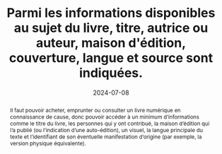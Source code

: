 ---
N: 
Rubrique: Informations avant achat
title: Parmi les informations disponibles au sujet du livre, titre, autrice ou auteur, maison d'édition, couverture, langue et source sont indiquées.
detail:  
abstract: Il faut pouvoir acheter, emprunter ou consulter un livre numérique en connaissance de cause, donc pouvoir accéder à un minimum d’informations comme le titre du livre, les personnes qui y ont contribué, la maison d’édition qui l’a publié (ou l’indication d’une auto-édition), un visuel, la langue principale du texte et l’identifiant de son éventuelle manifestation d’origine (par exemple, la version physique équivalente).
categories: ["Informations avant consultation"]
agrege: O0000-E085
opquast: 'N/A'
indiceebook: '85'
description: "Règle n° 085"
before: "084"
weight: "085"
after: "086"
actif: '1'
layout: rules
date: 2024-07-08
tags: ["Confiance", "Utilisabilité"]
objectif: ["Améliorer la découvrabilité du livre", "Limiter les risques de réclamations"]
Meo: ["Associer les informations au livre", "Faire figurer les informations sur la page de présentation du livre"]
Controle: ["Vérifier&nbsp;: <ul>
<li>La présence d’un titre</li>
<li>La présence du nom de l’auteur ou l’autrice</li>
<li>La présence d’un visuel de couverture</li>
<li>La présence d’une langue principale</li>
<li>Le cas échéant, l’identifiant de la version physique d’origine</li>
</ul>"]
epubcheck: 
ace: 
humancheck: true
ReadiumGoToolkit: 
Source: ["SNE"]
Referentiel: ["EPUB Métadonnées Dublin Core source, title, language, contributor, publisher dans le fichier OPF"
, "ONIX TitleType 01 / TitleText"
, "ONIX Contributor / PersonName"
, "ONIX LanguageRole 01 / LanguageCode"
, "ONIX RelatedMaterial / ProductRelationCode + ProductIdentifier / IDValue"
,"Plan Qualité Dilicom"]
steps: ["", ""]
pertinence: 1
---